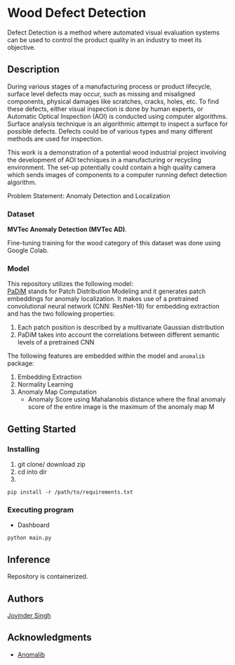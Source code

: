 # Wood Defect Detection

Defect Detection is a method where automated visual evaluation systems can be used
to control the product quality in an industry to meet its objective.

## Description

During various stages of a manufacturing process or product lifecycle, surface 
level defects may occur, such as missing and misaligned components, physical 
damages like scratches, cracks, holes, etc. To find these defects, either visual 
inspection is done by human experts, or Automatic Optical Inspection (AOI) is 
conducted using computer algorithms. Surface analysis technique is an algorithmic 
attempt to inspect a surface for possible defects. Defects could be of various 
types and many different methods are used for inspection.

This work is a demonstration of a potential wood industrial project involving 
the development of AOI techniques in a manufacturing or recycling environment. 
The set-up potentially could contain a high quality camera which sends images 
of components to a computer running defect detection algorithm. 

Problem Statement: Anomaly Detection and Localization

### Dataset

**MVTec Anomaly Detection (MVTec AD)**.  

Fine-tuning training for the wood category of this dataset was done using Google Colab.

### Model
This repository utilizes the following model:  
[PaDiM](https://www.arxiv-vanity.com/papers/2011.08785/) stands for Patch Distribution 
Modeling and it generates patch embeddings for anomaly localization. 
It makes use of a pretrained convolutional neural network (CNN: ResNet-18) for embedding extraction 
and has the two following properties:  
 1. Each patch position is described by a multivariate Gaussian distribution
 2. PaDiM takes into account the correlations between different semantic levels of a pretrained CNN

The following features are embedded within the model and `anomalib` package:
 1. Embedding Extraction
 2. Normality Learning
 3. Anomaly Map Computation  
    - Anomaly Score using Mahalanobis distance where the final anomaly score of the entire image is the maximum of the anomaly map M


## Getting Started

### Installing

1. git clone/ download zip
2. cd into dir
3.
```
pip install -r /path/to/requirements.txt
```

### Executing program

- Dashboard
```
python main.py
```

## Inference

Repository is containerized.

## Authors

[Jovinder Singh](https://github.com/jovi-s/)

## Acknowledgments

- [Anomalib](https://github.com/openvinotoolkit/anomalib)
